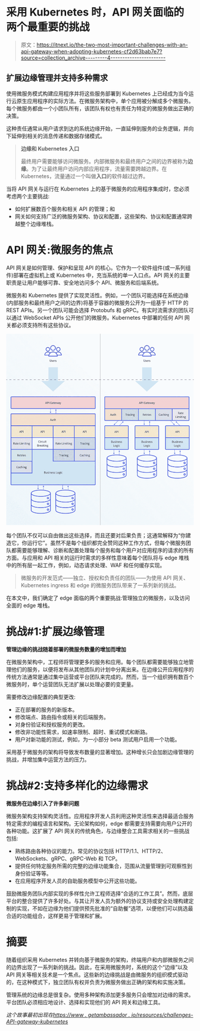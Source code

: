 # 采用 Kubernetes 时，API 网关面临的两个最重要的挑战

> 原文：<https://itnext.io/the-two-most-important-challenges-with-an-api-gateway-when-adopting-kubernetes-cf2d63bab7e7?source=collection_archive---------4----------------------->

## 扩展边缘管理并支持多种需求

使用微服务模式构建应用程序并将这些服务部署到 Kubernetes 上已经成为当今运行云原生应用程序的实际方法。在微服务架构中，单个应用被分解成多个微服务。每个微服务都由一个小团队所有，该团队有权也有责任为特定的微服务做出正确的决策。

这种责任通常从用户请求到达的系统边缘开始，一直延伸到服务的业务逻辑，并向下延伸到相关的消息传递和数据存储模式。

> **边缘和 Kubernetes 入口**
> 
> 最终用户需要能够访问微服务。内部微服务和最终用户之间的边界被称为**边缘**。为了让最终用户访问内部应用程序，流量需要跨越边界。在 Kubernetes，流量通过一个叫做**入口**的软件越过边界。

当将 API 网关与运行在 Kubernetes 上的基于微服务的应用程序集成时，您必须考虑两个主要挑战:

*   如何扩展数百个服务和相关 API 的管理；和
*   网关如何支持广泛的微服务架构、协议和配置，这些架构、协议和配置通常跨越整个边缘堆栈。

# API 网关:微服务的焦点

API 网关是如何管理、保护和呈现 API 的核心。它作为一个软件组件(或一系列组件)部署在虚拟机上或 Kubernetes 中，充当系统的单一入口点。API 网关的主要职责是让用户能够可靠、安全地访问多个 API、微服务和后端系统。

微服务和 Kubernetes 提供了实现灵活性。例如，一个团队可能选择在系统边缘(内部服务和最终用户之间的边界)将基于容器的微服务公开为一组基于 HTTP 的 REST APIs。另一个团队可能会选择 Protobufs 和 gRPC。有实时流需求的团队可以通过 WebSocket APIs 公开他们的微服务。Kubernetes 中部署的任何 API 网关都必须支持所有这些协议。

![](img/7a1aa2418a59b0a366b419d8929c8d8e.png)

每个团队不仅可以自由做出这些选择，而且还要对后果负责；这通常解释为“你建造它，你运行它”。虽然不是每个组织都完全赞同这种工作方式，但每个微服务团队都需要能够理解、诊断和配置处理每个服务和每个用户对应用程序的请求的所有方面。与应用和 API 相关的运行时需求的多样性意味着每个团队将与 edge 堆栈中的所有层一起工作，例如，动态请求处理、WAF 和任何缓存实现。

> 微服务的开发范式——独立、授权和负责任的团队——为使用 API 网关、Kubernetes ingress 和 edge 的微服务团队带来了一系列新的挑战。

在本文中，我们确定了 edge 面临的两个重要挑战:管理独立的微服务，以及访问全面的 edge 堆栈。

# 挑战#1:扩展边缘管理

**管理边缘的挑战随着部署的微服务数量的增加而增加**

在微服务架构中，工程师将管理更多的服务和应用。每个团队都需要能够独立地管理他们的服务，以便将发布从其他团队的计划中分离出来。在边缘公开应用程序的传统方法通常是通过集中运营或平台团队来完成的。然而，当一个组织拥有数百个微服务时，单个运营团队无法扩展以处理必要的变更量。

需要修改边缘配置的典型更改:

*   正在部署的服务的新版本。
*   修改端点、路由指令或相关的后端服务。
*   对身份验证和授权服务的更改。
*   修改非功能性需求，如速率限制、超时、重试模式和断路。
*   用户对新功能的测试，例如，为一小部分 beta 测试用户启用一个功能。

采用基于微服务的架构将导致发布数量的显著增加。这种增长只会加剧边缘管理的挑战，并增加集中运营方法的压力。

# 挑战#2:支持多样化的边缘需求

**微服务在边缘引入了许多新问题**

微服务架构支持架构灵活性。应用程序开发人员利用这种灵活性来选择最适合服务特定需求的编程语言和架构。无论架构如何，edge 都需要支持需要向用户公开的各种功能。这扩展了 API 网关的传统角色，与边缘整合工具需求相关的一些挑战包括:

*   熟练路由各种协议的能力。常见的协议包括 HTTP/1.1、HTTP/2、WebSockets、gRPC、gRPC-Web 和 TCP。
*   提供任何特定服务所需的完整的边缘功能集合，范围从流量管理到可观察性到身份验证等等。
*   在应用程序开发人员的自助服务模型中公开这些功能。

鼓励微服务团队内部实现的多样性允许工程师选择“合适的工作工具”。然而，底层平台的整合提供了许多好处。与其让开发人员为额外的协议支持或安全处理构建定制的实现，不如在边缘为他们提供预先批准的“自助餐”选项，以便他们可以挑选最合适的功能组合，这样更易于管理和扩展。

# 摘要

随着组织采用 Kubernetes 并转向基于微服务的架构，终端用户和内部微服务之间的边界出现了一系列新的挑战。因此，在采用微服务时，系统的这个“边缘”以及 API 网关等相关技术是一个焦点。这些新的边缘挑战是由微服务的组织模式驱动的，在这种模式下，独立团队有权并负责为微服务做出正确的架构和实施决策。

管理系统的边缘总是很复杂。使用多种架构添加更多服务只会增加对边缘的需求。平台团队必须相应地设计、选择和实现他们的 API 网关和边缘工具。

*这个故事最初出现在*[*https://www . getambassador . io/resources/challenges-API-gateway-kubernetes*](https://www.getambassador.io/resources/challenges-api-gateway-kubernetes)